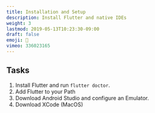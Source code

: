 ```yaml
---
title: Installation and Setup
description: Install Flutter and native IDEs
weight: 3
lastmod: 2019-05-13T10:23:30-09:00
draft: false
emoji: 👶
vimeo: 336023165
---
```


## Tasks

1. Install Flutter and run `flutter doctor`.
1. Add Flutter to your Path
1. Download Android Studio and configure an Emulator.
1. Download XCode (MacOS)